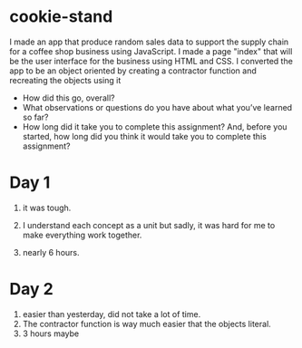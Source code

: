 # cookie-stand

I made an app that produce random sales data to support the supply chain for a coffee shop business using JavaScript.
I made a page "index" that will be the user interface for the business using HTML and CSS.
I converted the app to be an object oriented by creating a contractor function and recreating the objects using it

* How did this go, overall?
* What observations or questions do you have about what you’ve learned so far?
* How long did it take you to complete this assignment? And, before you started, how long did you think it would take you to complete this assignment?

# Day 1

1. it was tough.

2. I understand each concept as a unit but sadly, it was hard for me to make everything work together.

3. nearly 6 hours.

# Day 2

1. easier than yesterday, did not take a lot of time. 
2. The  contractor function is way much easier that the objects literal. 
3. 3 hours maybe